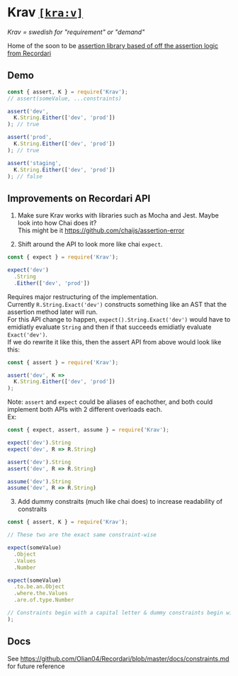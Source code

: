 # Krav [`[kra:v]`](http://lexin.nada.kth.se/sound/v2/217164_1.mp3)

_Krav = swedish for "requirement" or "demand"_

Home of the soon to be [assertion library based of off the assertion logic from Recordari](https://github.com/Olian04/Recordari/issues/39)

## Demo

```js
const { assert, K } = require('Krav');
// assert(someValue, ...constraints)

assert('dev',
  K.String.Either(['dev', 'prod'])
); // true

assert('prod',
  K.String.Either(['dev', 'prod'])
); // true

assert('staging',
  K.String.Either(['dev', 'prod'])
); // false
```

## Improvements on Recordari API

1. Make sure Krav works with libraries such as Mocha and Jest. Maybe look into how Chai does it? <br>
This might be it https://github.com/chaijs/assertion-error

2. Shift around the API to look more like chai `expect`.
```js
const { expect } = require('Krav');

expect('dev')
  .String
  .Either(['dev', 'prod'])
```
Requires major restructuring of the implementation. <br>
Currently `R.String.Exact('dev')` constructs something like an AST that the assertion method later will run. <br>
For this API change to happen, `expect().String.Exact('dev')` would have to emidiatly evaluate `String` and then if that succeeds emidiatly evaluate `Exact('dev')`. <br>
If we do rewrite it like this, then the assert API from above would look like this:
```js
const { assert } = require('Krav');

assert('dev', K =>
  K.String.Either(['dev', 'prod'])
);
```
Note: `assert` and `expect` could be aliases of eachother, and both could implement both APIs with 2 different overloads each.<br>
Ex: 
```js
const { expect, assert, assume } = require('Krav');

expect('dev').String
expect('dev', R => R.String)

assert('dev').String
assert('dev', R => R.String)

assume('dev').String
assume('dev', R => R.String)
```

3. Add dummy constraits (much like chai does) to increase readability of constraits
```js
const { assert, K } = require('Krav');

// These two are the exact same constraint-wise

expect(someValue)
  .Object
  .Values
  .Number

expect(someValue)
  .to.be.an.Object
  .where.the.Values
  .are.of.type.Number

// Constraints begin with a capital letter & dummy constraints begin with a small leter.
);
```

## Docs

See https://github.com/Olian04/Recordari/blob/master/docs/constraints.md for future reference
